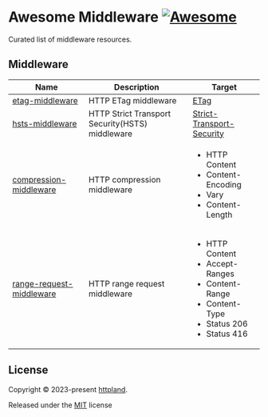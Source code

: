 # Awesome Middleware [![Awesome](https://awesome.re/badge.svg)](https://awesome.re)

Curated list of middleware resources.

## Middleware

| Name                                                                             | Description                                     | Target                                                                                                                                   |
| -------------------------------------------------------------------------------- | ----------------------------------------------- | ---------------------------------------------------------------------------------------------------------------------------------------- |
| [etag-middleware](https://github.com/httpland/etag-middleware)                   | HTTP ETag middleware                            | [ETag](https://www.rfc-editor.org/rfc/rfc9110.html#section-8.8.3)                                                                        |
| [hsts-middleware](https://github.com/httpland/hsts-middleware)                   | HTTP Strict Transport Security(HSTS) middleware | [Strict-Transport-Security](https://www.rfc-editor.org/rfc/rfc6797)                                                                      |
| [compression-middleware](https://github.com/httpland/compression-middleware)     | HTTP compression middleware                     | <ul><li>HTTP Content</li><li> Content-Encoding</li><li>Vary</li><li>Content-Length</li></ul>                                             |
| [range-request-middleware](https://github.com/httpland/range-request-middleware) | HTTP range request middleware                   | <ul><li>HTTP Content </li><li>Accept-Ranges</li><li>Content-Range</li> <li>Content-Type</li><li>Status 206</li><li>Status 416</li> </ul> |

## License

Copyright © 2023-present [httpland](https://github.com/httpland).

Released under the [MIT](./LICENSE) license
